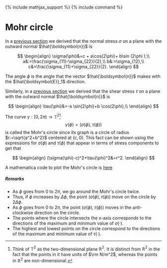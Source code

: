 {% include mathjax_support %}
{% include command %}


# Mohr circle

In a [previous section](./Stress4.md) we derived that the normal stress $\sigma$ on a plane with the outward normal $\hat{\boldsymbol{n}}$ is


$$
\begin{align}
\sigma(\phi)&=c
+
a\cos(2\phi)+
b\sin (2\phi ),\\
a&:=\frac{\sigma_{11}-\sigma_{22}}{2},\\
b&:=\sigma_{12},\\
c&=\frac{\sigma_{11}+\sigma_{22}}{2}.
\end{align}
$$

The angle $\phi$ is the angle that the vector $\hat{\boldsymbol{n}}$ makes with the $\hat{\boldsymbol{E}}_1$ direction.

Similarly, in a [previous section](./Stress5.md) we derived that the shear stress $\tau$ on a plane with the outward normal $\hat{\boldsymbol{n}}$ is

$$
\begin{align}
    \tau(\phi)&=-a \sin(2\phi)+b \cos(2\phi),\\
\end{align}
$$

The curve $\gamma: [0,2\pi)\to \mathbb{T}^2$[^1]
$$
\gamma(\phi)=(\sigma(\phi),\tau(\phi))
$$
is called the Mohr's circle since its graph is a circle of radius $r:=\sqrt{a^2+b^2}$ centered at $(c,0)$. This fact can be shown using the expressions for $\sigma(\phi)$ and $\tau(\phi)$ that appear in  terms of stress components to get that

$$
\begin{align}
(\sigma(\phi)-c)^2+\tau(\phi)^2&=r^2.
\end{align}
$$

A mathematica code to plot the Mohr's circle is [here](./WFiles/MohrCircle.nb)


[^1]: Think of $\mathbb{T}^2$ as the two-dimensional plane $\mathbb{R}^2$. It is distinct from $\mathbb{R}^2$ in the fact that the points in it have units of $\rm N/m^2$, whereas the  points in $\mathbb{R}^2$ are non-dimensional.


##### Remarks

* As $\phi$ goes from $0$ to $2\pi$, we go around the Mohr's circle twice. 
* Thus, if $\phi$ increases by $\Delta \phi$, the point $(\sigma(\phi),\tau(\phi))$ move on the circle by $2\Delta \phi$.
* As $\phi$ goes from $0$ to $2\pi$, the point $(\sigma(\phi),\tau(\phi))$ moves in the anti-clockwise direction on the circle. 
*  The points where the circle intersects the x-axis corresponds to the directions of the maximum and minimum value of   $\sigma(\cdot)$.
* The highest and lowest points on the circle correspond to the directions of the maximum and minimum value of $\tau(\cdot)$.